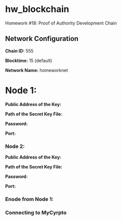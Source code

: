 # hw_blockchain
Homework #18: Proof of Authority Development Chain

## Network Configuration

**Chain ID:** 555

**Blocktime:** 15 (default) 

**Network Name:** homeworknet 

# Node 1: 

**Public Address of the Key:** 

**Path of the Secret Key File:** 

**Password:** 

**Port:** 

### Node 2: 

**Public Address of the Key:** 

**Path of the Secret Key File:** 

**Password:** 

**Port:** 

### Enode from Node 1: 

### Connecting to MyCyrpto 
